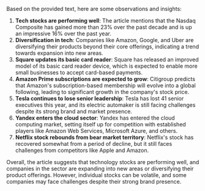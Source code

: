 Based on the provided text, here are some observations and insights:

1. **Tech stocks are performing well**: The article mentions that the Nasdaq Composite has gained more than 23% over the past decade and is up an impressive 16% over the past year.
2. **Diversification in tech**: Companies like Amazon, Google, and Uber are diversifying their products beyond their core offerings, indicating a trend towards expansion into new areas.
3. **Square updates its basic card reader**: Square has released an improved model of its basic card reader device, which is expected to enable more small businesses to accept card-based payments.
4. **Amazon Prime subscriptions are expected to grow**: Citigroup predicts that Amazon's subscription-based membership will evolve into a global following, leading to significant growth in the company's stock price.
5. **Tesla continues to lose senior leadership**: Tesla has lost 41 senior executives this year, and its electric automaker is still facing challenges despite its strong brand and market presence.
6. **Yandex enters the cloud sector**: Yandex has entered the cloud computing market, setting itself up for competition with established players like Amazon Web Services, Microsoft Azure, and others.
7. **Netflix stock rebounds from bear market territory**: Netflix's stock has recovered somewhat from a period of decline, but it still faces challenges from competitors like Apple and Amazon.

Overall, the article suggests that technology stocks are performing well, and companies in the sector are expanding into new areas or diversifying their product offerings. However, individual stocks can be volatile, and some companies may face challenges despite their strong brand presence.